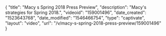 {
    "title": "Macy s Spring 2018 Press Preview",
    "description": "Macy's strategies for Spring 2018.",
    "videoid": "159001496",
    "date_created": "1523643768",
    "date_modified": "1546466754",
    "type": "captivate",
    "layout": "video",
    "url": "\/v\/macy-s-spring-2018-press-preview\/159001496"
}